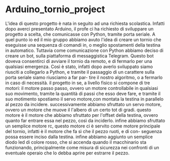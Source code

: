# Arduino_tornio_project
L'idea di questo progetto è nata in seguito ad una richiesta scolastica.
Infatti dopo averci presentato Arduino, il profe ci ha richiesto di sviluppare un progetto a scelta, che comunicasse con Python, tramite porta seriale.
A quel punto io ed il mio gruppo abbiamo avuto l'idea di creare un tornio che eseguisse una sequenza di comandi in, o meglio spostamenti della testina in automatico.
Tuttavia come comunicazione con Python abbiamo deciso di creare un bot, sulla piattaforma di messaggistica Telegram.
Questo bot doveva consentirci di avviare il tornio da remoto, e di fermarlo per una qualsiasi emergenza.
Così è stato, infatti dopo averlo sviluppato siamo riusciti a collegarlo a Python, e tramite il passaggio di un carattere sulla porta seriale siamo riusciamo a far par-
tire il nostro algoritmo, o a fermarlo in caso di necessità.
il progetto in se, a livello fisico si compone di tre motori: il motore passo passo, ovvero un motore controllabile in qualsiasi suo movimento, tramite la quantità di 
passi che esso deve fare, e tramite il suo motimento spostiamo il servo motore,con montata la testina in parallelo al pezzo da incidere.
successivamente abbiamo sfruttato un servo motore, ovvero un motore che muove il l'albero di un certo tot di gradi.
questo motore è il motore che abbiamo sfruttato per l'offset della testina, ovvero quanto far entrare essa nel pezzo, così da inciderlo.
infine abbiamo sfruttato un semplice motore rc, questo motore ci è servito come motore principale del tornio, infatti è il motore che fa sì che il pezzo ruoti, e di con-
seguenza possa essere inciso dalla testina.
infine abbiamo aggiunto un semplice diodo led di colore rosso, che si accenda quando il macchinario sta funzionando, principalmente come misura di sicurezza nei confronti
di un eventuale operaio che lo debba aprire per estrarre il pezzo.
